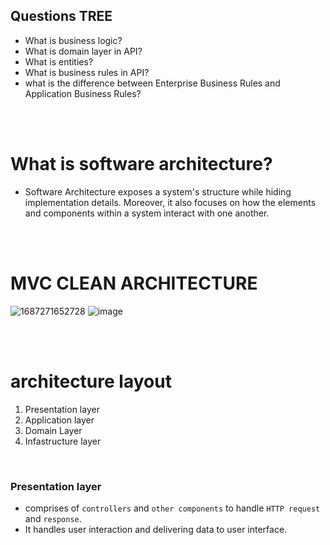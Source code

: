 ## Questions TREE
* What is business logic?
* What is domain layer in API?
* What is entities?
* What is business rules in API?
* what is the difference between Enterprise Business Rules and Application Business Rules?

<br>
<br>

# What is software architecture?
* Software Architecture exposes a system's structure while hiding implementation details. Moreover, it also focuses on how the elements and components within a system interact with one another.

<br>
<br>

# MVC CLEAN ARCHITECTURE
![1687271652728](https://github.com/MahinulAbid2/clean-architecture/assets/70069009/03406f5c-4fa5-4055-8a3a-d5ce086a5e45)
![image](https://github.com/MahinulAbid2/clean-architecture/assets/70069009/b3868a8b-1f23-422b-900e-d90a5f1d0588)


<br>
<br>

# architecture layout
1. Presentation layer
2. Application layer
3. Domain Layer
4. Infastructure layer


<br>

### Presentation layer
* comprises of `controllers` and `other components`  to handle `HTTP request` and `response`.
* It handles user interaction and delivering data to user interface.
